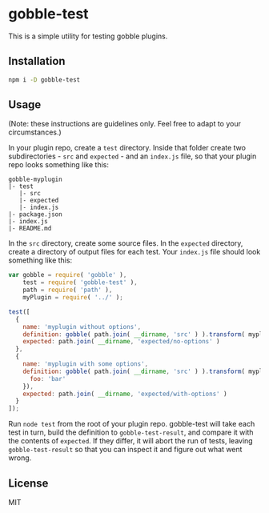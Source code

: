 # gobble-test

This is a simple utility for testing gobble plugins.

## Installation

```bash
npm i -D gobble-test
```

## Usage

(Note: these instructions are guidelines only. Feel free to adapt to your circumstances.)

In your plugin repo, create a `test` directory. Inside that folder create two subdirectories - `src` and `expected` - and an `index.js` file, so that your plugin repo looks something like this:

```
gobble-myplugin
|- test
   |- src
   |- expected
   |- index.js
|- package.json
|- index.js
|- README.md
```

In the `src` directory, create some source files. In the `expected` directory, create a directory of output files for each test. Your `index.js` file should look something like this:

```js
var gobble = require( 'gobble' ),
    test = require( 'gobble-test' ),
    path = require( 'path' ),
    myPlugin = require( '../' );

test([
  {
    name: 'myplugin without options',
    definition: gobble( path.join( __dirname, 'src' ) ).transform( myplugin ),
    expected: path.join( __dirname, 'expected/no-options' )
  },
  {
    name: 'myplugin with some options',
    definition: gobble( path.join( __dirname, 'src' ) ).transform( myplugin, {
      foo: 'bar'
    }),
    expected: path.join( __dirname, 'expected/with-options' )
  }
]);
```

Run `node test` from the root of your plugin repo. gobble-test will take each test in turn, build the definition to `gobble-test-result`, and compare it with the contents of `expected`. If they differ, it will abort the run of tests, leaving `gobble-test-result` so that you can inspect it and figure out what went wrong.


## License

MIT